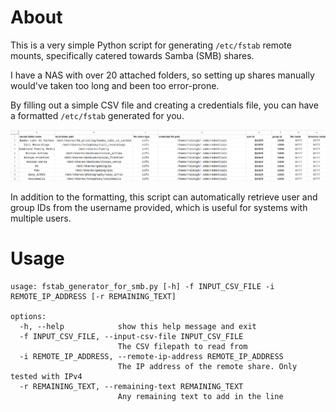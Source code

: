 # About

This is a very simple Python script for generating `/etc/fstab` remote mounts, specifically catered towards Samba (SMB) shares.

I have a NAS with over 20 attached folders, so setting up shares manually would've taken too long and been too error-prone.

By filling out a simple CSV file and creating a credentials file, you can have a formatted `/etc/fstab` generated for you.

![CSV screenshot](./csv-example.png)

In addition to the formatting, this script can automatically retrieve user and group IDs from the username provided, which is useful for systems with multiple users.

# Usage

```
usage: fstab_generator_for_smb.py [-h] -f INPUT_CSV_FILE -i REMOTE_IP_ADDRESS [-r REMAINING_TEXT]

options:
  -h, --help            show this help message and exit
  -f INPUT_CSV_FILE, --input-csv-file INPUT_CSV_FILE
                        The CSV filepath to read from
  -i REMOTE_IP_ADDRESS, --remote-ip-address REMOTE_IP_ADDRESS
                        The IP address of the remote share. Only tested with IPv4
  -r REMAINING_TEXT, --remaining-text REMAINING_TEXT
                        Any remaining text to add in the line
```